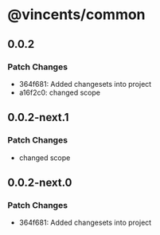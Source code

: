 # @vincents/common

## 0.0.2

### Patch Changes

- 364f681: Added changesets into project
- a16f2c0: changed scope

## 0.0.2-next.1

### Patch Changes

- changed scope

## 0.0.2-next.0

### Patch Changes

- 364f681: Added changesets into project
